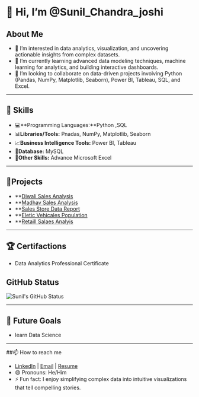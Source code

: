 # 👋 Hi, I’m @Sunil_Chandra_joshi

## About Me
- 👀 I’m interested in data analytics, visualization, and uncovering actionable insights from complex datasets.
- 🌱 I’m currently learning advanced data modeling techniques, machine learning for analytics, and building interactive dashboards.
- 🤝 I’m looking to collaborate on data-driven projects involving Python (Pandas, NumPy, Matplotlib, Seaborn), Power BI, Tableau, SQL, and Excel.

---

## 🔧 Skills
- 💻**Programming Languages:**Python ,SQL
- 📊**Libraries/Tools:** Pnadas, NumPy, Matplotlib, Seaborn
- 📈**Business Intelligence Tools:** Power BI, Tableau
- 💾**Database:** MySQL
- 📑**Other Skills:** Advance Microsoft Excel

---

## 🌟Projects
- **[Diwali Sales Analysis](https://github.com/Suniljoshi-2003/Python-Projects/blob/main/Projects%20Data%20Analysis.ipynb)
- **[Madhav Sales Analysis](https://github.com/Suniljoshi-2003/Power-Bi-projects/blob/main/madav%20sale%20dashboard.png)
- **[Sales Store Data Report](https://github.com/Suniljoshi-2003/Excel/blob/main/Sales%20Store%20data%20Project_xlsx.xlsx)
- **[Eletic Vehicales Population](https://github.com/Suniljoshi-2003/Tableau_Projects/blob/main/Electric_vehical_population.twb)
- **[Retaill Salaes Analyis](https://github.com/Suniljoshi-2003/MySQL_Projects/blob/main/Retail%20Sales%20Analysis.sql)

---

  ## 🏆 Certifactions
- Data Analytics Professional Certificate

## GitHub Status
![Sunil's GitHub Status]()

---

## 🚀 Future Goals
- learn Data Science

---

##📫 How to reach me
-  [LinkedIn](https://www.linkedin.com/in/suniljoshi2003) | [Email](mailto:suniljoshi6360@gmail.com) | 
    [Resume](https://drive.google.com/file/d/1kEEgIu8Ct12FBhONZod49UeS_4sDHX3y/view?usp=sharing)
- 😄 Pronouns: He/Him
- ⚡ Fun fact: I enjoy simplifying complex data into intuitive visualizations that tell compelling stories.


